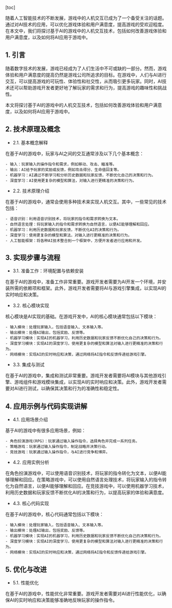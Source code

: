 
[toc]                    
                
                
随着人工智能技术的不断发展，游戏中的人机交互已成为了一个备受关注的话题。通过对AI技术的应用，可以优化游戏体验和用户满意度，提高游戏的受欢迎程度。在本文中，我们将探讨基于AI的游戏中的人机交互技术，包括如何改善游戏体验和用户满意度，以及如何将AI应用于游戏中。

## 1. 引言

随着数字技术的发展，游戏已经成为了人们生活中不可或缺的一部分。然而，游戏体验和用户满意度的提高仍然是游戏公司所追求的目标。在游戏中，人们与AI进行交互，可以提高游戏的可玩性、体验性和社交性，从而吸引更多玩家。同时，AI技术还可以帮助游戏开发者更好地了解玩家的需求和行为，提高游戏的趣味性和挑战性。

本文将探讨基于AI的游戏中的人机交互技术，包括如何改善游戏体验和用户满意度，以及如何将AI应用于游戏中。

## 2. 技术原理及概念

- 2.1. 基本概念解释

在基于AI的游戏中，玩家与AI之间的交互通常涉及以下几个基本概念：

    - 输入：玩家输入的操作指令和需求，例如移动、攻击、瞄准等。
    - 输出：AI给予玩家的奖励或反馈，例如攻击得分、生命值回复等。
    - 机器学习：AI通过不断学习和分析历史数据和玩家反馈，不断优化自己的决策和行为。
    - 深度学习：AI使用更复杂的模型和算法，对输入进行更精准的决策和行为。

- 2.2. 技术原理介绍

在基于AI的游戏中，通常会使用多种技术来实现人机交互。其中，一些常见的技术包括：

    - 语音识别：利用语音识别技术，将玩家的指令和需求转换为文本。
    - 自然语言处理：将玩家输入的指令和需求转换为自然语言，以便AI能够理解和回应。
    - 机器学习：利用历史数据和玩家反馈，不断优化AI的决策和行为。
    - 深度学习：使用更复杂的模型和算法，对输入进行更精准的决策和行为。
    - 人工智能框架：将各种AI技术整合到一个框架中，方便开发者进行应用和开发。

## 3. 实现步骤与流程

- 3.1. 准备工作：环境配置与依赖安装

在基于AI的游戏中，准备工作非常重要。游戏开发者需要为AI开发一个环境，并安装所需的依赖项和框架。此外，游戏开发者需要将AI与游戏引擎集成，以实现AI的实时响应和决策。

- 3.2. 核心模块实现

核心模块是AI实现的基础。在游戏开发中，AI的核心模块通常包括以下模块：

    - 输入模块：处理玩家输入，包括语音输入、文本输入等。
    - 输出模块：处理AI输出，包括奖励、反馈等。
    - 机器学习模块：实现AI的机器学习，利用历史数据和玩家反馈不断优化自己的决策和行为。
    - 深度学习模块：实现AI的深度学习，使用更复杂的模型和算法对输入进行更精准的决策和行为。
    - 网络模块：实现AI的实时响应和决策，通过网络将AI指令和反馈传递给游戏引擎。

- 3.3. 集成与测试

在基于AI的游戏中，集成和测试非常重要。游戏开发者需要将AI模块与其他游戏引擎、游戏组件和游戏模块集成，以实现AI的实时响应和决策。此外，游戏开发者需要对AI进行测试，以确保其决策和行为的准确性和稳定性。

## 4. 应用示例与代码实现讲解

- 4.1. 应用场景介绍

基于AI的游戏中有很多应用场景，例如：

    - 角色扮演游戏(RPG)：玩家通过输入操作指令，选择角色并完成一系列任务。
    - 策略游戏：玩家通过输入操作指令，制定战略并决策行动。
    - 竞技游戏：玩家通过输入操作指令，与AI进行竞争和博弈。

- 4.2. 应用实例分析

在角色扮演游戏中，可以使用语音识别技术，将玩家的指令转化为文本，以便AI能够理解和回应。在策略游戏中，可以使用自然语言处理技术，将玩家输入的指令转化为自然语言，以便AI能够理解和回应。在竞技游戏中，可以使用机器学习技术，利用历史数据和玩家反馈不断优化AI的决策和行为，以提高玩家的体验和满意度。

- 4.3. 核心代码实现

在基于AI的游戏中，核心代码通常包括以下模块：

    - 输入模块：处理玩家输入，包括语音输入、文本输入等。
    - 输出模块：处理AI输出，包括奖励、反馈等。
    - 机器学习模块：实现AI的机器学习，利用历史数据和玩家反馈不断优化自己的决策和行为。
    - 深度学习模块：实现AI的深度学习，使用更复杂的模型和算法对输入进行更精准的决策和行为。
    - 网络模块：实现AI的实时响应和决策，通过网络将AI指令和反馈传递给游戏引擎。

## 5. 优化与改进

- 5.1. 性能优化

在基于AI的游戏中，性能优化非常重要。游戏开发者需要对AI进行性能优化，以确保AI的实时响应和决策能够准确地反映玩家的操作指令。

